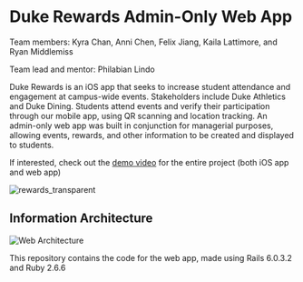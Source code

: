 # Duke Rewards Admin-Only Web App

Team members: Kyra Chan, Anni Chen, Felix Jiang, Kaila Lattimore, and Ryan Middlemiss

Team lead and mentor: Philabian Lindo

Duke Rewards is an iOS app that seeks to increase student attendance and engagement at campus-wide events. Stakeholders include Duke Athletics and Duke Dining. Students attend events and verify their participation through our mobile app, using QR scanning and location tracking. An admin-only web app was built in conjunction for managerial purposes, allowing events, rewards, and other information to be created and displayed to students. 

If interested, check out the [demo video](https://youtu.be/hx9ewikBvFA) for the entire project (both iOS app and web app)

![rewards_transparent](https://user-images.githubusercontent.com/35779198/89588270-ee71e100-d808-11ea-9966-0505f544f7f7.png)


## Information Architecture
![Web Architecture](https://user-images.githubusercontent.com/35779198/89588260-eade5a00-d808-11ea-88a5-b61bba645e03.png)

This repository contains the code for the web app, made using Rails 6.0.3.2 and Ruby 2.6.6
